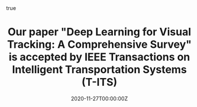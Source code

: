 ---
title: "Our paper \"Deep Learning for Visual Tracking: A Comprehensive Survey\" is accepted by IEEE Transactions on Intelligent Transportation Systems (T-ITS)"
subtitle: ''
summary: ''
authors:
- mojtabas
- licheng
- Hossein Ghanei-Yakhdan
- Shohreh Kasaei

tags:
date: "2020-11-27T00:00:00Z"
lastmod: "2020-11-27T00:00:00Z"
featured: false
draft: false

# Projects (optional).
#   Associate this post with one or more of your projects.
#   Simply enter your project's folder or file name without extension.
#   E.g. `projects = ["internal-project"]` references `content/project/deep-learning/index.md`.
#   Otherwise, set `projects = []`.
projects: []

math: true
diagram: true
image:
  placement: 1
  caption: 'Image credit: [**John Moeses Bauan**](https://unsplash.com/photos/OGZtQF8iC0g)'
---
